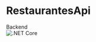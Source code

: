 # RestaurantesApi
Backend<br>
![.NET Core](https://github.com/rborges82/RestaurantesApi/workflows/.NET%20Core/badge.svg?branch=master)
